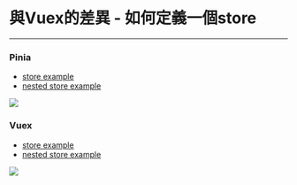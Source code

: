 <h1>與Vuex的差異 - 如何定義一個store</h1>
<hr>
<div class="flex h-full">
  <div class="p-1 flex-1 flex flex-col">
   <h3 class="flex-0 flex-initial">Pinia</h3>
   <ul class="flex-initial">
      <li>
        <a 
          target="_blank" 
          href="https://codesandbox.io/p/devbox/pinia-basic-store-example-l2zsgl"
        >
          store example
        </a>
      </li>
      <li>
        <a 
          target="_blank" 
          href="https://codesandbox.io/p/devbox/pinia-nested-store-example-m7l5tr"
        >
          nested store example
        </a>
      </li>
    </ul>
    <div class="mt-2 flex-1 img-wrapper">
      <img class="responsive-img" src="/assets/pinia-basic-store.png">
    </div>
  </div>
  <div class="h-full w-[1px] bg-gray-2 gray-100 m-2 bg-black"></div>
  <div class="p-1 flex-1 flex flex-col">
    <h3 class="flex-initial">
        Vuex
    </h3>
    <ul class="flex-initial">
       <li>
        <a 
          target="_blank" 
          href="https://codesandbox.io/p/sandbox/vuex-basic-store-example-nyj4rj"
        >
          store example
        </a>
       </li>
       <li>
        <a 
          target="_blank" 
          href="https://codesandbox.io/p/sandbox/vuex-nested-store-example-4tpnlx"
        >
          nested store example
        </a>
       </li>
    </ul>
    <div class="mt-2 overflow-auto h-[73%]">
      <img class="responsive-img" src="/assets/vuex-basic-store.png">
    </div>
  </div>
</div>